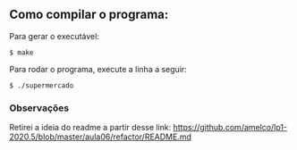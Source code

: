 ## Como compilar o programa:

Para gerar o executável:

```
$ make
```

Para rodar o programa, execute a linha a seguir:

```
$ ./supermercado
```

### Observações

Retirei a ideia do readme a partir desse link: https://github.com/amelco/lp1-2020.5/blob/master/aula06/refactor/README.md
